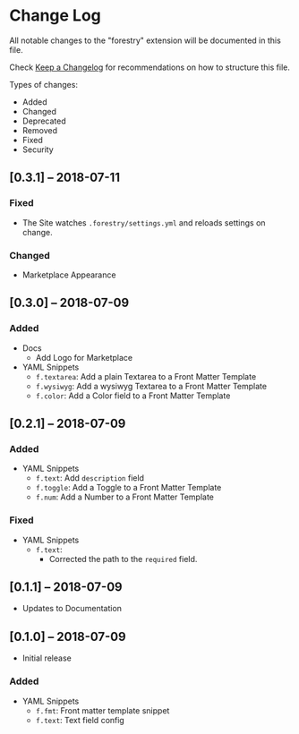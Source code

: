 # Change Log

All notable changes to the "forestry" extension will be documented in this file.

Check [Keep a Changelog](http://keepachangelog.com/) for recommendations on how to structure this file.

Types of changes:

- Added
- Changed
- Deprecated
- Removed
- Fixed
- Security

## [0.3.1] – 2018-07-11

### Fixed

- The Site watches `.forestry/settings.yml` and reloads settings on change.

### Changed

- Marketplace Appearance

## [0.3.0] – 2018-07-09

### Added

- Docs
  - Add Logo for Marketplace
- YAML Snippets
  - `f.textarea`: Add a plain Textarea to a Front Matter Template
  - `f.wysiwyg`: Add a wysiwyg Textarea to a Front Matter Template
  - `f.color`: Add a Color field to a Front Matter Template

## [0.2.1] – 2018-07-09

### Added

- YAML Snippets
  - `f.text`: Add `description` field
  - `f.toggle`: Add a Toggle to a Front Matter Template
  - `f.num`: Add a Number to a Front Matter Template

### Fixed

- YAML Snippets
  - `f.text`:
    - Corrected the path to the `required` field.

## [0.1.1] – 2018-07-09

- Updates to Documentation

## [0.1.0] – 2018-07-09

- Initial release

### Added

- YAML Snippets
  - `f.fmt`: Front matter template snippet
  - `f.text`: Text field config
